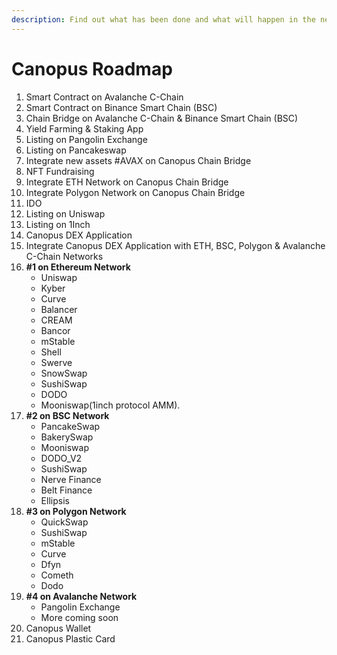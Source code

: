 ```yaml
---
description: Find out what has been done and what will happen in the near future
---
```


# Canopus Roadmap

1. Smart Contract on Avalanche C-Chain
2. Smart Contract on Binance Smart Chain \(BSC\)
3. Chain Bridge on Avalanche C-Chain & Binance Smart Chain \(BSC\)
4. Yield Farming & Staking App
5. Listing on Pangolin Exchange
6. Listing on Pancakeswap 
7. Integrate new assets \#AVAX on Canopus Chain Bridge
8. NFT Fundraising 
9. Integrate ETH Network on Canopus Chain Bridge
10. Integrate Polygon Network on Canopus Chain Bridge
11. IDO
12. Listing on Uniswap
13. Listing on 1Inch
14. Canopus DEX Application
15. Integrate Canopus DEX Application with ETH, BSC, Polygon & Avalanche C-Chain Networks
16. **\#1 on Ethereum Network**
    * Uniswap
    * Kyber
    * Curve
    * Balancer
    * CREAM
    * Bancor
    * mStable
    * Shell
    * Swerve
    * SnowSwap
    * SushiSwap
    * DODO
    * Mooniswap\(1inch protocol AMM\).
17. **\#2 on BSC Network**
    * PancakeSwap
    * BakerySwap
    * Mooniswap
    * DODO\_V2
    * SushiSwap
    * Nerve Finance
    * Belt Finance
    * Ellipsis
18. **\#3 on Polygon Network**
    * QuickSwap
    * SushiSwap
    * mStable
    * Curve
    * Dfyn
    * Cometh
    * Dodo
19. **\#4 on Avalanche Network**
    * Pangolin Exchange
    * More coming soon
20. Canopus Wallet
21. Canopus Plastic Card

